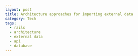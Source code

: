 ```yaml
---
layout: post
title: Architecture approaches for importing external data
category: Tech
tags:
  - rails
  - architecture
  - external data
  - api
  - database
---
```



